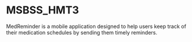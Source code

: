 # MSBSS_HMT3
MedReminder is a mobile application designed to help users keep track of their medication schedules by sending them timely reminders.
